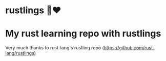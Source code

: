 <div class="oranda-hide">

# rustlings 🦀❤️

</div>

# My rust learning repo with rustlings 

Very much thanks to rust-lang's rustling repo (https://github.com/rust-lang/rustlings)
